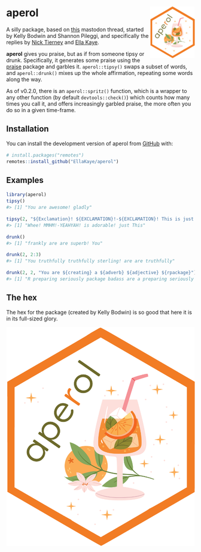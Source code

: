 
<!-- README.md is generated from README.Rmd. Please edit that file -->

# aperol <img src="man/figures/logo.png" align="right" height="138" alt="" />

A silly package, based on
[this](https://fosstodon.org/@kellybodwin/112769186345818866) mastodon
thread, started by Kelly Bodwin and Shannon Pileggi, and specifically
the replies by [Nick
Tierney](https://aus.social/@njtierney/112770398923583882) and [Ella
Kaye](https://fosstodon.org/@ellakaye/112771757956362352).

<!-- badges: start -->
<!-- badges: end -->

**aperol** gives you praise, but as if from someone tipsy or drunk.
Specifically, it generates some praise using the
[praise](https://github.com/rladies/praise) package and garbles it.
`aperol::tipsy()` swaps a subset of words, and `aperol::drunk()` mixes
up the whole affirmation, repeating some words along the way.

As of v0.2.0, there is an `aperol::spritz()` function, which is a
wrapper to any other function (by default `devtools::check()`) which
counts how many times you call it, and offers increasingly garbled
praise, the more often you do so in a given time-frame.

## Installation

You can install the development version of aperol from
[GitHub](https://github.com/) with:

``` r
# install.packages("remotes")
remotes::install_github("EllaKaye/aperol")
```

## Examples

``` r
library(aperol)
tipsy()
#> [1] "You are awesome! gladly"
```

``` r
tipsy(2, "${Exclamation}! ${EXCLAMATION}!-${EXCLAMATION}! This is just ${adjective}!")
#> [1] "Whee! MMHM!-YEAHYAH! is adorable! just This"
```

``` r
drunk()
#> [1] "frankly are are superb! You"
```

``` r
drunk(2, 2:3)
#> [1] "You truthfully truthfully sterling! are are truthfully"
```

``` r
drunk(2, 2, "You are ${creating} a ${adverb} ${adjective} ${rpackage}")
#> [1] "R preparing seriously package badass are a preparing seriously You"
```

## The hex

The hex for the package (created by Kelly Bodwin) is so good that here
it is in its full-sized glory.

<img src=aperol_hex.png width="600">

